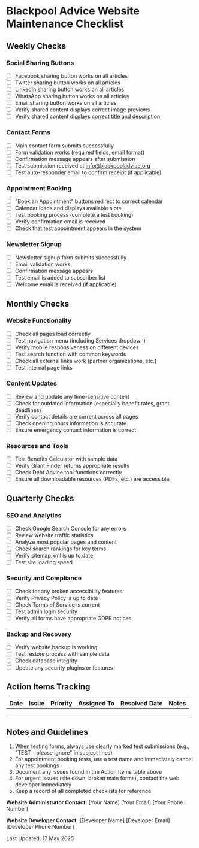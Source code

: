 # Blackpool Advice Website Maintenance Checklist

## Weekly Checks

### Social Sharing Buttons
- [ ] Facebook sharing button works on all articles
- [ ] Twitter sharing button works on all articles
- [ ] LinkedIn sharing button works on all articles
- [ ] WhatsApp sharing button works on all articles
- [ ] Email sharing button works on all articles
- [ ] Verify shared content displays correct image previews
- [ ] Verify shared content displays correct title and description

### Contact Forms
- [ ] Main contact form submits successfully
- [ ] Form validation works (required fields, email format)
- [ ] Confirmation message appears after submission
- [ ] Test submission received at info@blackpooladvice.org
- [ ] Test auto-responder email to confirm receipt (if applicable)

### Appointment Booking
- [ ] "Book an Appointment" buttons redirect to correct calendar
- [ ] Calendar loads and displays available slots
- [ ] Test booking process (complete a test booking)
- [ ] Verify confirmation email is received
- [ ] Check that test appointment appears in the system

### Newsletter Signup
- [ ] Newsletter signup form submits successfully
- [ ] Email validation works
- [ ] Confirmation message appears
- [ ] Test email is added to subscriber list
- [ ] Welcome email is received (if applicable)

## Monthly Checks

### Website Functionality
- [ ] Check all pages load correctly
- [ ] Test navigation menu (including Services dropdown)
- [ ] Verify mobile responsiveness on different devices
- [ ] Test search function with common keywords
- [ ] Check all external links work (partner organizations, etc.)
- [ ] Test internal page links

### Content Updates
- [ ] Review and update any time-sensitive content
- [ ] Check for outdated information (especially benefit rates, grant deadlines)
- [ ] Verify contact details are current across all pages
- [ ] Check opening hours information is accurate
- [ ] Ensure emergency contact information is correct

### Resources and Tools
- [ ] Test Benefits Calculator with sample data
- [ ] Verify Grant Finder returns appropriate results
- [ ] Check Debt Advice tool functions correctly
- [ ] Ensure all downloadable resources (PDFs, etc.) are accessible

## Quarterly Checks

### SEO and Analytics
- [ ] Check Google Search Console for any errors
- [ ] Review website traffic statistics
- [ ] Analyze most popular pages and content
- [ ] Check search rankings for key terms
- [ ] Verify sitemap.xml is up to date
- [ ] Test site loading speed

### Security and Compliance
- [ ] Check for any broken accessibility features
- [ ] Verify Privacy Policy is up to date
- [ ] Check Terms of Service is current
- [ ] Test admin login security
- [ ] Verify all forms have appropriate GDPR notices

### Backup and Recovery
- [ ] Verify website backup is working
- [ ] Test restore process with sample data
- [ ] Check database integrity
- [ ] Update any security plugins or features

## Action Items Tracking

| Date | Issue | Priority | Assigned To | Resolved Date | Notes |
|------|-------|----------|-------------|---------------|-------|
|      |       |          |             |               |       |
|      |       |          |             |               |       |
|      |       |          |             |               |       |

## Notes and Guidelines

1. When testing forms, always use clearly marked test submissions (e.g., "TEST - please ignore" in subject lines)
2. For appointment booking tests, use a test name and immediately cancel any test bookings
3. Document any issues found in the Action Items table above
4. For urgent issues (site down, broken main forms), contact the web developer immediately
5. Keep a record of all completed checklists for reference

**Website Administrator Contact:**
[Your Name]
[Your Email]
[Your Phone Number]

**Website Developer Contact:**
[Developer Name]
[Developer Email]
[Developer Phone Number]

Last Updated: 17 May 2025